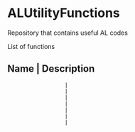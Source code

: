 # ALUtilityFunctions
Repository that contains useful AL codes

List of functions

Name                  | Description
-----------------------------------------------------------
                      |
                      |
                      |
                      |
                      |
                      |
                      |
